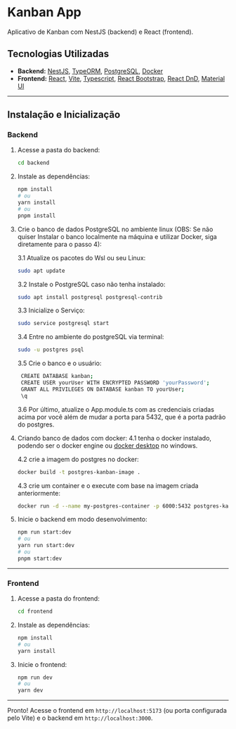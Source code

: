# Kanban App

Aplicativo de Kanban com NestJS (backend) e React (frontend).

## Tecnologias Utilizadas

- **Backend:** [NestJS](https://nestjs.com/), [TypeORM](https://typeorm.io/), [PostgreSQL](https://www.postgresql.org/), [Docker](https://www.docker.com/)
- **Frontend:** [React](https://react.dev/), [Vite](https://vitejs.dev/), [Typescript](https://www.typescriptlang.org/), [React Bootstrap](https://react-bootstrap.github.io/), [React DnD](https://react-dnd.github.io/), [Material UI](https://mui.com/material-ui/getting-started/)

---

## Instalação e Inicialização

### Backend

1. Acesse a pasta do backend:

   ```sh
   cd backend
   ```

2. Instale as dependências:

   ```sh
   npm install
   # ou
   yarn install
   # ou
   pnpm install
   ```

3. Crie o banco de dados PostgreSQL no ambiente linux (OBS: Se não quiser Instalar o banco localmente na máquina e utilizar Docker, siga diretamente para o passo 4):

   3.1 Atualize os pacotes do Wsl ou seu Linux:
   ```sh
   sudo apt update
   ```
   3.2 Instale o PostgreSQL caso não tenha instalado:
   ```sh
   sudo apt install postgresql postgresql-contrib
   ```
   3.3 Inicialize o Serviço:
   ```sh
   sudo service postgresql start
   ```
   3.4 Entre no ambiente do postgreSQL via terminal:
   ```sh
   sudo -u postgres psql
   ```
   3.5 Crie o banco e o usuário:
   ```sh
    CREATE DATABASE kanban;
    CREATE USER yourUser WITH ENCRYPTED PASSWORD 'yourPassword';
    GRANT ALL PRIVILEGES ON DATABASE kanban TO yourUser;
    \q
   ```
   3.6 Por último, atualize o App.module.ts com as credenciais criadas acima por você além de mudar a porta para 5432, que é a porta padrão do postgres.

4. Criando banco de dados com docker:
   4.1 tenha o docker instalado, podendo ser o docker engine ou [docker desktop](https://docs.docker.com/desktop/) no windows.
   
   4.2 crie a imagem do postgres no docker:
   ```sh
   docker build -t postgres-kanban-image .
   ```
   4.3 crie um container e o execute com base na imagem criada anteriormente:
   ```sh
   docker run -d --name my-postgres-container -p 6000:5432 postgres-kanban-image
   ```

5. Inicie o backend em modo desenvolvimento:

   ```sh
   npm run start:dev
   # ou
   yarn run start:dev
   # ou
   pnpm start:dev
   ```

---

### Frontend

1. Acesse a pasta do frontend:

   ```sh
   cd frontend
   ```

2. Instale as dependências:

   ```sh
   npm install
   # ou
   yarn install
   ```

3. Inicie o frontend:

   ```sh
   npm run dev
   # ou
   yarn dev
   ```
---

Pronto! Acesse o frontend em `http://localhost:5173` (ou porta configurada pelo Vite) e o backend em `http://localhost:3000`.
